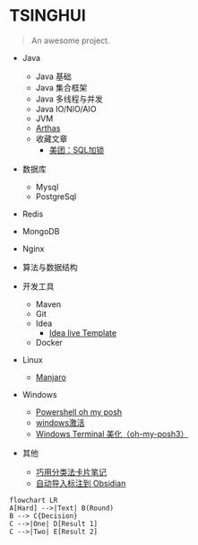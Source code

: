 # TSINGHUI

> An awesome project.

- Java
  - Java 基础
  - Java 集合框架
  - Java 多线程与并发
  - Java IO/NIO/AIO
  - JVM
  - [Arthas](Java/Arthas使用文档.md)
  - 收藏文章
    - [美团：SQL加锁](Inbox/美团：这个%20SQL%20语句加了哪些锁.md)
- 数据库
  - Mysql
  - PostgreSql
- Redis
- MongoDB
- Nginx
- 算法与数据结构
- 开发工具
  - Maven
  - Git
  - Idea
    - [Idea live Template](Java/Idea.md)
  - Docker
- Linux
  - [Manjaro](Linux/Manjaro教程.md)

- Windows
  - [Powershell  oh my posh](Windows/Powershell%20%20oh%20my%20posh.md)
  - [windows激活](Windows/windows激活.md)
  - [Windows Terminal 美化（oh-my-posh3）](Windows/Windows%20Terminal%20美化（oh-my-posh3）.md)

- 其他
  - [巧用分类法卡片笔记](Inbox/巧用分类法解决使用卡片笔记时遇到的困境.md)
  - [自动导入标注到 Obsidian](Inbox/自动导入标注到%20Obsidian（不使用同步助手方案）)

```mermaid
flowchart LR
A[Hard] -->|Text| B(Round)
B --> C{Decision}
C -->|One| D[Result 1]
C -->|Two| E[Result 2]
```
